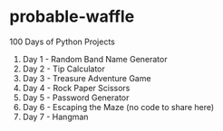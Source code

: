 # probable-waffle
100 Days of Python Projects

1. Day 1 - Random Band Name Generator
1. Day 2 - Tip Calculator
1. Day 3 - Treasure Adventure Game
1. Day 4 - Rock Paper Scissors
1. Day 5 - Password Generator
1. Day 6 - Escaping the Maze (no code to share here)
1. Day 7 - Hangman
